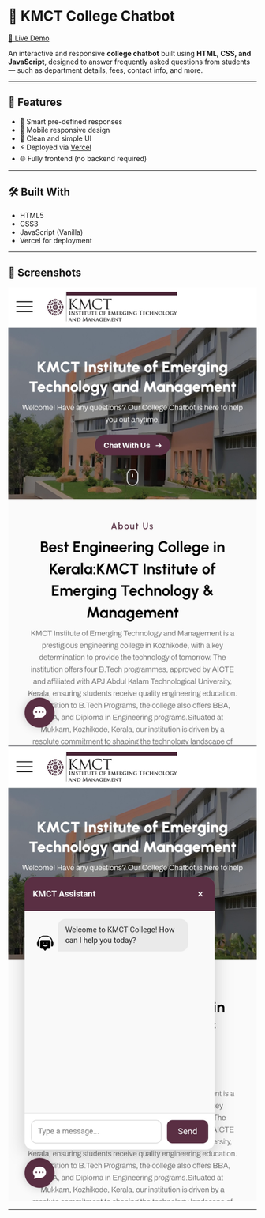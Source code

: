 # 🤖 KMCT College Chatbot

[🚀 Live Demo](https://kmct.vercel.app)

An interactive and responsive **college chatbot** built using **HTML, CSS, and JavaScript**, designed to answer frequently asked questions from students — such as department details, fees, contact info, and more.

---

## 🧠 Features

- 💬 Smart pre-defined responses
- 📱 Mobile responsive design
- 🎨 Clean and simple UI
- ⚡ Deployed via [Vercel](https://vercel.com)
- 🌐 Fully frontend (no backend required)

---

## 🛠️ Built With

- HTML5
- CSS3
- JavaScript (Vanilla)
- Vercel for deployment

---

## 📸 Screenshots


![Chatbot UI](assets/Screenshot_20250805_220546_Chrome.jpg)
![Chatbot UI 2](assets/Screenshot_20250805_220554_Chrome.jpg)

---

